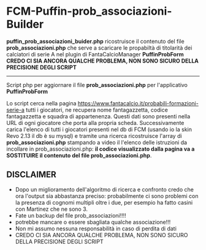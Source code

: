 # FCM-Puffin-prob_associazioni-Builder


**puffin_prob_associazioni_buider.php** ricostruisce il contenuto del file **prob_associazioni.php** che serve a scaricare le propabiltà di titolarità dei calciatori di serie A nel plugin di FantaCalcioManager **PuffinProbForm**
**CREDO CI SIA ANCORA QUALCHE PROBLEMA, NON SONO SICURO DELLA PRECISIONE DEGLI SCRIPT**

---
Script php per aggiornare il file **prob_associazioni.php** per l'applicativo **PuffinProbForm**

Lo script cerca nella pagina https://www.fantacalcio.it/probabili-formazioni-serie-a tutti i giocatori, ne recupera nome fantagazzetta, codice fantagazzetta e squadra di appartenenza. Questi dati sono presenti nella URL di ogni giocatore che porta alla propria scheda.
Successivamente carica l'elenco di tutti i giocatori presenti nel db di FCM (usando io la skin Revo 2.13 il db è su mysql) e tramite una ricerca ricostruisce l'array di **prob_associazioni.php** stampando a video il l'elenco delle istruzioni da incollare in prob_associazioni.php: **il codice visualizzato dalla pagina va a SOSTITUIRE il contenuto del file prob_associazioni.php**.

## DISCLAIMER

 - Dopo un miglioramento dell'algoritmo di ricerca e confronto credo che ora l'output sia abbastanza preciso: probabilmente ci sono problemi con la presenza di cognomi multipli oltre i due, per esempio ha fatto casini con Martinez che ne sono 3.
 - Fate un backup del file prob_associazioni!!!!
 - potrebbe mancare o essere sbagliata qualche associazione!!!
 - Non mi assumo nessuna responsabilità in caso di perdita di dati
 - CREDO CI SIA ANCORA QUALCHE PROBLEMA, NON SONO SICURO DELLA PRECISIONE DEGLI SCRIPT
